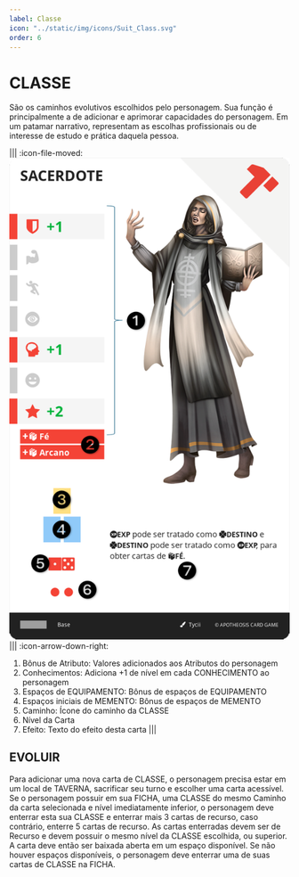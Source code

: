 ```yaml
---
label: Classe
icon: "../static/img/icons/Suit_Class.svg"
order: 6
---
```


# CLASSE

São os caminhos evolutivos escolhidos pelo personagem. Sua função é principalmente a de adicionar e aprimorar capacidades do personagem. Em um patamar narrativo, representam as escolhas profissionais ou de interesse de estudo e prática daquela pessoa.

||| :icon-file-moved:
![](../static/img/cards/class.png)
||| :icon-arrow-down-right:
1.	Bônus de Atributo: Valores adicionados aos Atributos do personagem
2.	Conhecimentos: Adiciona +1 de nível em cada CONHECIMENTO ao personagem
3.	Espaços de EQUIPAMENTO: Bônus de espaços de EQUIPAMENTO
4.	Espaços iniciais de MEMENTO: Bônus de espaços de MEMENTO
5.	Caminho: Ícone do caminho da CLASSE
6.	Nível da Carta
7.	Efeito: Texto do efeito desta carta
|||

## EVOLUIR
Para adicionar uma nova carta de CLASSE, o personagem precisa estar em um local de TAVERNA, sacrificar seu turno e escolher uma carta acessível.
Se o personagem possuir em sua FICHA, uma CLASSE do mesmo Caminho da carta selecionada e nível imediatamente inferior, o personagem deve enterrar esta sua CLASSE e enterrar mais 3 cartas de recurso, caso contrário, enterre 5 cartas de recurso.
As cartas enterradas devem ser de Recurso e devem possuir o mesmo nível da CLASSE escolhida, ou superior.
A carta deve então ser baixada aberta em um espaço disponível. Se não houver espaços disponíveis, o personagem deve enterrar uma de suas cartas de CLASSE na FICHA.
